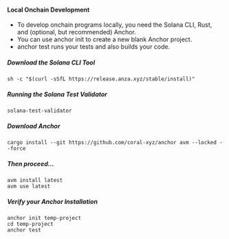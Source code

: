 #### Local Onchain Development

- To develop onchain programs locally, you need the Solana CLI, Rust, and (optional, but recommended) Anchor.
- You can use anchor init to create a new blank Anchor project.
- anchor test runs your tests and also builds your code.

##### Download the Solana CLI Tool
```
sh -c "$(curl -sSfL https://release.anza.xyz/stable/install)"
```

##### Running the Solana Test Validator
```
solana-test-validator
```

##### Download Anchor
```
cargo install --git https://github.com/coral-xyz/anchor avm --locked --force
```
##### Then proceed...
```
avm install latest
avm use latest
```

##### Verify your Anchor Installation
```
anchor init temp-project
cd temp-project
anchor test
```
